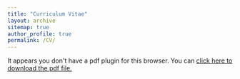 ```yaml
---
title: "Curriculum Vitae"
layout: archive
sitemap: true
author_profile: true
permalink: /CV/
---
```


<object data="/assets/documents/CV_Lu.pdf" type="application/pdf" width="100%" height="80px">
  <p>It appears you don't have a pdf plugin for this browser.
  You can <a href="/assets/documents/CV_Lu.pdf">click here to download the pdf file.</a></p>
</object>
